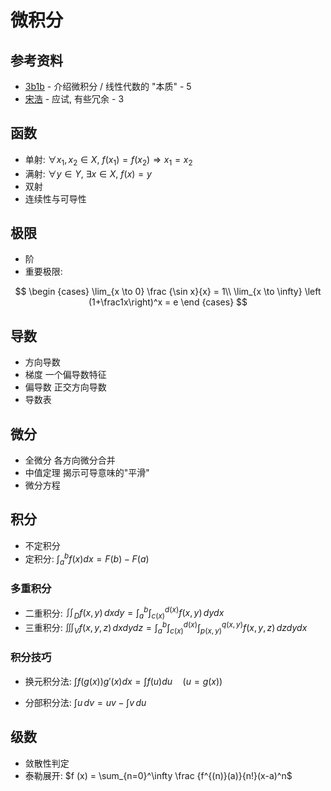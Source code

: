 # 微积分

## 参考资料

- [3b1b](https://space.bilibili.com/88461692) - 介绍微积分 / 线性代数的 "本质" - 5
- [宋浩](https://space.bilibili.com/66607740) - 应试, 有些冗余 - 3

## 函数

- 单射: $\forall x_1, x_2 \in X, \ f (x_1)=f (x_2) \Rightarrow x_1=x_2$
- 满射: $\forall y \in Y, \ \exists x \in X, \ f (x)=y$
- 双射
- 连续性与可导性

## 极限

- 阶
- 重要极限:

$$
\begin {cases}
\lim_{x \to 0} \frac {\sin x}{x} = 1\\
\lim_{x \to \infty} \left (1+\frac1x\right)^x = e
\end {cases}
$$

## 导数

- 方向导数
- 梯度 一个偏导数特征
- 偏导数 正交方向导数
- 导数表

## 微分

- 全微分 各方向微分合并
- 中值定理 揭示可导意味的"平滑"
- 微分方程

## 积分

- 不定积分
- 定积分: $\int_a^b f(x)dx = F(b) - F(a) \quad$

### 多重积分

- 二重积分: $\iint_D f(x, y) \, dxdy = \int_{a}^{b} \int_{c(x)}^{d(x)} f(x, y) \, dydx$
- 三重积分: $\iiint_V f(x, y, z) \, dxdydz = \int_{a}^{b} \int_{c(x)}^{d(x)} \int_{p(x, y)}^{q(x, y)} f(x, y, z) \, dzdydx$

### 积分技巧

- 换元积分法: $\int f(g(x))g'(x)dx = \int f(u)du \quad (u = g(x)$)

- 分部积分法: $\int u \, dv = uv - \int v \, du$

## 级数

- 敛散性判定
- 泰勒展开: $f (x) = \sum_{n=0}^\infty \frac {f^{(n)}(a)}{n!}(x-a)^n$
